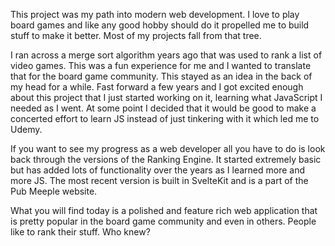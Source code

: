 This project was my path into modern web development. I love to play board games and like any good hobby should do it propelled me to build stuff to make it better. Most of my projects fall from that tree.

I ran across a merge sort algorithm years ago that was used to rank a list of video games. This was a fun experience for me and I wanted to translate that for the board game community. This stayed as an idea in the back of my head for a while. Fast forward a few years and I got excited enough about this project that I just started working on it, learning what JavaScript I needed as I went. At some point I decided that it would be good to make a concerted effort to learn JS instead of just tinkering with it which led me to Udemy.

If you want to see my progress as a web developer all you have to do is look back through the versions of the Ranking Engine. It started extremely basic but has added lots of functionality over the years as I learned more and more JS. The most recent version is built in SvelteKit and is a part of the Pub Meeple website.

What you will find today is a polished and feature rich web application that is pretty popular in the board game community and even in others. People like to rank their stuff. Who knew?
